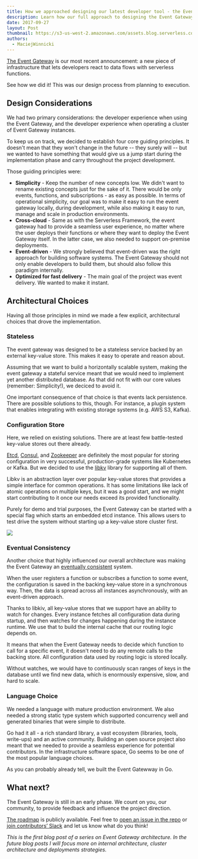 ```yaml
---
title: How we approached designing our latest developer tool - the Event Gateway 
description: Learn how our full approach to designing the Event Gateway, the backbone of your serverless architectures.
date: 2017-09-27
layout: Post
thumbnail: https://s3-us-west-2.amazonaws.com/assets.blog.serverless.com/event-gateway-thumbnail.png
authors:
  - MaciejWinnicki
---
```


[The Event Gateway](https://serverless.com/blog/introducing-serverless-event-gateway/) is our most recent announcement: a new piece of infrastructure that lets developers react to data flows with serverless functions.

See how we did it! This was our design process from planning to execution.

## Design Considerations

We had two primary considerations: the developer experience when using the Event Gateway, and the developer experience when operating a cluster of Event Gateway instances.

To keep us on track, we decided to establish four core guiding principles. It doesn't mean that they won't change in the future -- they surely will -- but we wanted to have something that would give us a jump start during the implementation phase and carry throughout the project development.

Those guiding principles were:

- **Simplicity** - Keep the number of new concepts low. We didn't want to rename existing concepts just for the sake of it. There would be only events, functions, and subscriptions - as easy as possible. In terms of operational simplicity, our goal was to make it easy to run the event gateway locally, during development, while also making it easy to run, manage and scale in production environments.
- **Cross-cloud** - Same as with the Serverless Framework, the event gateway had to provide a seamless user experience, no matter where the user deploys their functions or where they want to deploy the Event Gateway itself. In the latter case, we also needed to support on-premise deployments.
- **Event-driven** - We strongly believed that event-driven was the right approach for building software systems. The Event Gateway should not only enable developers to build them, but should also follow this paradigm internally.
- **Optimized for fast delivery** - The main goal of the project was event delivery. We wanted to make it instant.

## Architectural Choices

Having all those principles in mind we made a few explicit, architectural choices that drove the implementation.

### Stateless

The event gateway was designed to be a stateless service backed by an external key-value store. This makes it easy to operate and reason about.

Assuming that we want to build a horizontally scalable system, making the event gateway a stateful service meant that we would need to implement yet another distributed database. As that did not fit with our core values (remember: Simplicity!), we deciced to avoid it.

One important consequence of that choice is that events lack persistence. There are possible solutions to this, though. For instance, a plugin system that enables integrating with existing storage systems (e.g. AWS S3, Kafka).

### Configuration Store

Here, we relied on existing solutions. There are at least few battle-tested key-value stores out there already.

[Etcd](https://coreos.com/etcd/), [Consul](https://www.consul.io/), and [Zookeeper](https://zookeeper.apache.org/) are definitely the most popular for storing configuration in very successful, production-grade systems like Kubernetes or Kafka. But we decided to use the [libkv](https://github.com/docker/libkv) library for supporting all of them.

Libkv is an abstraction layer over popular key-value stores that provides a simple interface for common operations. It has some limitations like lack of atomic operations on multiple keys, but it was a good start, and we might start contributing to it once our needs exceed its provided functionality.

Purely for demo and trial purposes, the Event Gateway can be started with a special flag which starts an embedded etcd instance. This allows users to test drive the system without starting up a key-value store cluster first.

<img src="https://s3-us-west-2.amazonaws.com/assets.site.serverless.com/blog/event-gateway-blog.jpg"/>

### Eventual Consistency

Another choice that highly influenced our overall architecture was making the Event Gateway an [eventually consistent](https://en.wikipedia.org/wiki/Eventual_consistency) system.

When the user registers a function or subscribes a function to some event, the configuration is saved in the backing key-value store in a synchronous way. Then, the data is spread across all instances asynchronously, with an event-driven approach. 

Thanks to libkiv, all key-value stores that we support have an ability to watch for changes. Every instance fetches all configuration data during startup, and then watches for changes happening during the instance runtime. We use that to build the internal cache that our routing logic depends on.

It means that when the Event Gateway needs to decide which function to call for a specific event, it doesn't need to do any remote calls to the backing store. All configuration data used by routing logic is stored locally.

Without watches, we would have to continuously scan ranges of keys in the database until we find new data, which is enormously expensive, slow, and hard to scale.

### Language Choice

We needed a language with mature production environment. We also needed a strong static type system which supported concurrency well and generated binaries that were simple to distribute.

Go had it all - a rich standard library, a vast ecosystem (libraries, tools, write-ups) and an active community. Building an open source project also meant that we needed to provide a seamless experience for potential contributors. In the infrastructure software space, Go seems to be one of the most popular language choices.

As you can probably already tell, we built the Event Gatewway in Go.

## What next?

The Event Gateway is still in an early phase. We count on you, our community, to provide feedback and influence the project direction.

[The roadmap](https://github.com/serverless/event-gateway/projects/2) is publicly available. Feel free to [open an issue in the repo](https://github.com/serverless/event-gateway) or [join contributors’ Slack](https://join.slack.com/t/serverless-contrib/shared_invite/MjI5NzY1ODM2MTc3LTE1MDM0NDIyOTUtMDgxNTcxMTcxNg) and let us know what do you think!

*This is the first blog post of a series on Event Gateway architecture. In the future blog posts I will focus more on internal architecture, cluster architecture and deployments strategies.*
